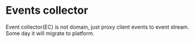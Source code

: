 # Events collector

Event collector(EC) is not domain, just proxy client events to event stream.
Some day it will migrate to platform.
